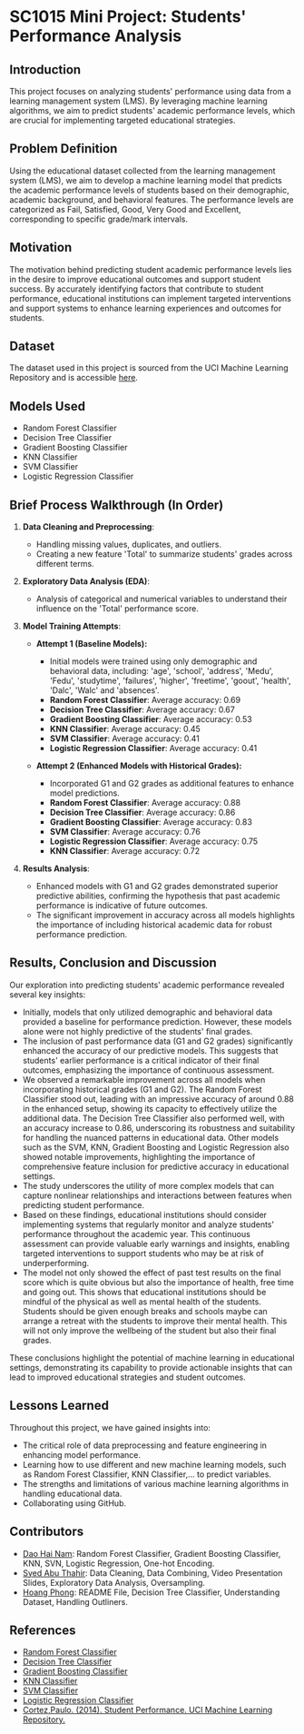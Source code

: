 # SC1015 Mini Project: Students' Performance Analysis

## Introduction
This project focuses on analyzing students' performance using data from a learning management system (LMS). By leveraging machine learning algorithms, we aim to predict students' academic performance levels, which are crucial for implementing targeted educational strategies.

## Problem Definition
Using the educational dataset collected from the learning management system (LMS), we aim to develop a machine learning model that predicts the academic performance levels of students based on their demographic, academic background, and behavioral features. The performance levels are categorized as Fail, Satisfied, Good, Very Good and Excellent, corresponding to specific grade/mark intervals.

## Motivation
The motivation behind predicting student academic performance levels lies in the desire to improve educational outcomes and support student success. By accurately identifying factors that contribute to student performance, educational institutions can implement targeted interventions and support systems to enhance learning experiences and outcomes for students.

## Dataset
The dataset used in this project is sourced from the UCI Machine Learning Repository and is accessible [here](https://archive.ics.uci.edu/dataset/320/student+performance).

## Models Used
- Random Forest Classifier
- Decision Tree Classifier
- Gradient Boosting Classifier
- KNN Classifier
- SVM Classifier
- Logistic Regression Classifier

## Brief Process Walkthrough (In Order)
1. **Data Cleaning and Preprocessing**:
   - Handling missing values, duplicates, and outliers.
   - Creating a new feature 'Total' to summarize students' grades across different terms.

2. **Exploratory Data Analysis (EDA)**:
   - Analysis of categorical and numerical variables to understand their influence on the 'Total' performance score.

3. **Model Training Attempts**:
   - **Attempt 1 (Baseline Models):**
     - Initial models were trained using only demographic and behavioral data, including: 'age', 'school', 'address', 'Medu', 'Fedu', 'studytime', 'failures', 'higher', 'freetime', 'goout', 'health', 'Dalc', 'Walc' and 'absences'.
     - **Random Forest Classifier**: Average accuracy: 0.69
     - **Decision Tree Classifier**: Average accuracy: 0.67
     - **Gradient Boosting Classifier**: Average accuracy: 0.53
     - **KNN Classifier**: Average accuracy: 0.45
     - **SVM Classifier**: Average accuracy: 0.41
     - **Logistic Regression Classifier**: Average accuracy: 0.41
   
   - **Attempt 2 (Enhanced Models with Historical Grades):**
     - Incorporated G1 and G2 grades as additional features to enhance model predictions.
     - **Random Forest Classifier**: Average accuracy: 0.88
     - **Decision Tree Classifier**: Average accuracy: 0.86
     - **Gradient Boosting Classifier**: Average accuracy: 0.83
     - **SVM Classifier**: Average accuracy: 0.76
     - **Logistic Regression Classifier**: Average accuracy: 0.75
     - **KNN Classifier**: Average accuracy: 0.72

4. **Results Analysis**:
   - Enhanced models with G1 and G2 grades demonstrated superior predictive abilities, confirming the hypothesis that past academic performance is indicative of future outcomes.
   - The significant improvement in accuracy across all models highlights the importance of including historical academic data for robust performance prediction.


## Results, Conclusion and Discussion
Our exploration into predicting students' academic performance revealed several key insights:
- Initially, models that only utilized demographic and behavioral data provided a baseline for performance prediction. However, these models alone were not highly predictive of the students' final grades.
- The inclusion of past performance data (G1 and G2 grades) significantly enhanced the accuracy of our predictive models. This suggests that students' earlier performance is a critical indicator of their final outcomes, emphasizing the importance of continuous assessment.
- We observed a remarkable improvement across all models when incorporating historical grades (G1 and G2). The Random Forest Classifier stood out, leading with an impressive accuracy of around 0.88 in the enhanced setup, showing its capacity to effectively utilize the additional data. The Decision Tree Classifier also performed well, with an accuracy increase to 0.86, underscoring its robustness and suitability for handling the nuanced patterns in educational data. Other models such as the SVM, KNN, Gradient Boosting and Logistic Regression also showed notable improvements, highlighting the importance of comprehensive feature inclusion for predictive accuracy in educational settings.
- The study underscores the utility of more complex models that can capture nonlinear relationships and interactions between features when predicting student performance.
- Based on these findings, educational institutions should consider implementing systems that regularly monitor and analyze students' performance throughout the academic year. This continuous assessment can provide valuable early warnings and insights, enabling targeted interventions to support students who may be at risk of underperforming.
- The model not only showed the effect of past test results on the final score which is quite obvious but also the importance of health, free time and going out. This shows that educational institutions should be mindful of the physical as well as mental health of the students. Students should be given enough breaks and schools maybe can arrange a retreat with the students to improve their mental health. This will not only improve the wellbeing of the student but also their final grades. 

These conclusions highlight the potential of machine learning in educational settings, demonstrating its capability to provide actionable insights that can lead to improved educational strategies and student outcomes.

## Lessons Learned
Throughout this project, we have gained insights into:
- The critical role of data preprocessing and feature engineering in enhancing model performance.
- Learning how to use different and new machine learning models, such as Random Forest Classifier, KNN Classifier,... to predict variables.
- The strengths and limitations of various machine learning algorithms in handling educational data.
- Collaborating using GitHub.

## Contributors
- [Dao Hai Nam](https://github.com/tradaokamsa): Random Forest Classifier, Gradient Boosting Classifier, KNN, SVN, Logistic Regression, One-hot Encoding.
- [Syed Abu Thahir](https://github.com/SyedAbu101): Data Cleaning, Data Combining, Video Presentation Slides, Exploratory Data Analysis, Oversampling.
- [Hoang Phong](https://github.com/hoangphong111213): README File, Decision Tree Classifier, Understanding Dataset, Handling Outliners.

## References
- [Random Forest Classifier](https://scikit-learn.org/stable/modules/generated/sklearn.ensemble.RandomForestClassifier.html)
- [Decision Tree Classifier](https://scikit-learn.org/stable/modules/generated/sklearn.tree.DecisionTreeClassifier.html)
- [Gradient Boosting Classifier](https://scikit-learn.org/stable/modules/generated/sklearn.ensemble.GradientBoostingClassifier.html)
- [KNN Classifier](https://scikit-learn.org/stable/modules/generated/sklearn.neighbors.KNeighborsClassifier.html)
- [SVM Classifier](https://scikit-learn.org/stable/modules/generated/sklearn.svm.SVC.html)
- [Logistic Regression Classifier](https://scikit-learn.org/stable/modules/generated/sklearn.linear_model.LogisticRegression.html)
- [Cortez,Paulo. (2014). Student Performance. UCI Machine Learning Repository.](https://archive.ics.uci.edu/dataset/320/student+performance)

